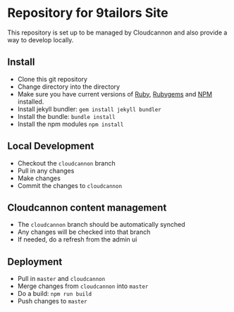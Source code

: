 # Repository for 9tailors Site

This repository is set up to be managed by Cloudcannon and also provide a way to develop locally.

## Install
- Clone this git repository
- Change directory into the directory
- Make sure you have current versions of [Ruby](https://www.ruby-lang.org/en/downloads/), [Rubygems](https://rubygems.org/pages/download) and [NPM](https://www.npmjs.com) installed.
- Install jekyll bundler: `gem install jekyll bundler`
- Install the bundle: `bundle install`
- Install the npm modules `npm install`

## Local Development
- Checkout the `cloudcannon` branch
- Pull in any changes
- Make changes
- Commit the changes to `cloudcannon`

## Cloudcannon content management
- The `cloudcannon` branch should be automatically synched
- Any changes will be checked into that branch
- If needed, do a refresh from the admin ui

## Deployment
- Pull in `master` and `cloudcannon`
- Merge changes from `cloudcannon` into `master`
- Do a build: `npm run build`
- Push changes to `master`

